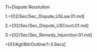 Ti=Dispute Resolution

1.=[02/Sec/Sec_Dispute_USLaw.01.md]

2.=[02/Sec/Sec_Dispute_USCourt.01.md]

3.=[02/Sec/Sec_Remedy_Injunction.01.md]

=[01/Agt/Bit/Outline/1-3.Secs]